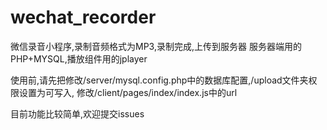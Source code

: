 # wechat_recorder
微信录音小程序,录制音频格式为MP3,录制完成,上传到服务器
服务器端用的PHP+MYSQL,播放组件用的jplayer

使用前,请先把修改/server/mysql.config.php中的数据库配置,/upload文件夹权限设置为可写入,
修改/client/pages/index/index.js中的url

目前功能比较简单,欢迎提交issues
